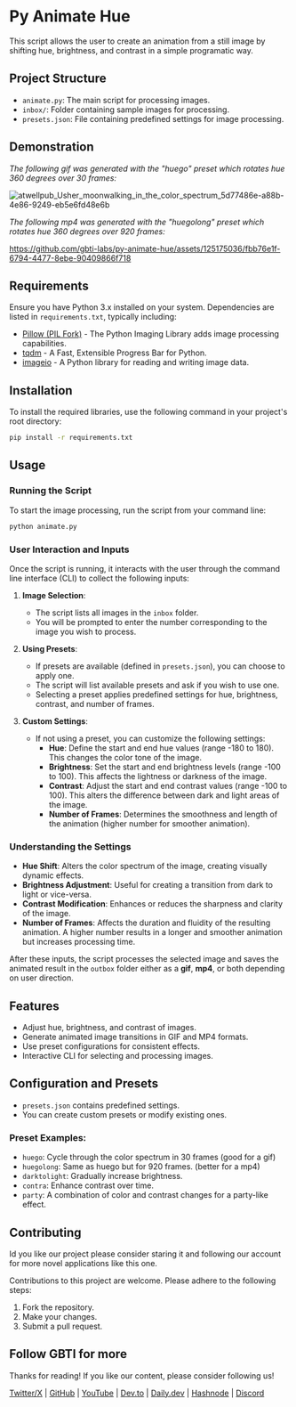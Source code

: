 # Py Animate Hue

This script allows the user to create an animation from a still image by shifting hue, brightness, and contrast in a simple programatic way.

## Project Structure
- `animate.py`: The main script for processing images.
- `inbox/`: Folder containing sample images for processing.
- `presets.json`: File containing predefined settings for image processing.

## Demonstration

_The following gif was generated with the "huego" preset which rotates hue 360 degrees over 30 frames:_

![atwellpub_Usher_moonwalking_in_the_color_spectrum_5d77486e-a88b-4e86-9249-eb5e6fd48e6b](https://github.com/gbti-labs/py-animate-hue/assets/125175036/cdb3df08-ed40-4a76-9827-c9b7c33d7e84)

_The following mp4 was generated with the "huegolong" preset which rotates hue 360 degrees over 920 frames:_

https://github.com/gbti-labs/py-animate-hue/assets/125175036/fbb76e1f-6794-4477-8ebe-90409866f718


## Requirements
Ensure you have Python 3.x installed on your system. Dependencies are listed in `requirements.txt`, typically including:
- [Pillow (PIL Fork)](https://python-pillow.org/) - The Python Imaging Library adds image processing capabilities.
- [tqdm](https://github.com/tqdm/tqdm) - A Fast, Extensible Progress Bar for Python.
- [imageio](https://imageio.github.io/) - A Python library for reading and writing image data.

## Installation
To install the required libraries, use the following command in your project's root directory:
```bash
pip install -r requirements.txt
```

## Usage

### Running the Script
To start the image processing, run the script from your command line:
```bash
python animate.py
```

### User Interaction and Inputs
Once the script is running, it interacts with the user through the command line interface (CLI) to collect the following inputs:

1. **Image Selection**:
   - The script lists all images in the `inbox` folder.
   - You will be prompted to enter the number corresponding to the image you wish to process.

2. **Using Presets**:
   - If presets are available (defined in `presets.json`), you can choose to apply one.
   - The script will list available presets and ask if you wish to use one.
   - Selecting a preset applies predefined settings for hue, brightness, contrast, and number of frames.

3. **Custom Settings**:
   - If not using a preset, you can customize the following settings:
      - **Hue**: Define the start and end hue values (range -180 to 180). This changes the color tone of the image.
      - **Brightness**: Set the start and end brightness levels (range -100 to 100). This affects the lightness or darkness of the image.
      - **Contrast**: Adjust the start and end contrast values (range -100 to 100). This alters the difference between dark and light areas of the image.
      - **Number of Frames**: Determines the smoothness and length of the animation (higher number for smoother animation).

### Understanding the Settings
- **Hue Shift**: Alters the color spectrum of the image, creating visually dynamic effects.
- **Brightness Adjustment**: Useful for creating a transition from dark to light or vice-versa.
- **Contrast Modification**: Enhances or reduces the sharpness and clarity of the image.
- **Number of Frames**: Affects the duration and fluidity of the resulting animation. A higher number results in a longer and smoother animation but increases processing time.

After these inputs, the script processes the selected image and saves the animated result in the `outbox` folder either as a **gif**, **mp4**, or both depending on user direction.

## Features
- Adjust hue, brightness, and contrast of images.
- Generate animated image transitions in GIF and MP4 formats.
- Use preset configurations for consistent effects.
- Interactive CLI for selecting and processing images.

## Configuration and Presets
- `presets.json` contains predefined settings.
- You can create custom presets or modify existing ones.

### Preset Examples:
- `huego`: Cycle through the color spectrum in 30 frames (good for a gif)
- `huegolong`: Same as huego but for 920 frames. (better for a mp4)
- `darktolight`: Gradually increase brightness.
- `contra`: Enhance contrast over time.
- `party`: A combination of color and contrast changes for a party-like effect.

## Contributing

Id you like our project please consider staring it and following our account for more novel applications like this one. 

Contributions to this project are welcome. Please adhere to the following steps:
1. Fork the repository.
2. Make your changes.
3. Submit a pull request.


## Follow GBTI for more

Thanks for reading! If you like our content, please consider following us!

[Twitter/X](https://twitter.com/gbtilabs) | [GitHub](https://github.com/gbti-labs) | [YouTube](https://www.youtube.com/channel/UCh4FjB6r4oWQW-QFiwqv-UA) | [Dev.to](https://dev.to/gbti) | [Daily.dev](https://dly.to/zfCriM6JfRF) | [Hashnode](https://gbti.hashnode.dev/) | [Discord](https://gbti.io)

